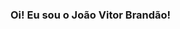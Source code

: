 ### Oi! Eu sou o João Vitor Brandão!

<!--
**jvcbrandao/jvcbrandao** is a ✨ _special_ ✨ repository because its `README.md` (this file) appears on your GitHub profile.

Here are some ideas to get you started:

- 🔭 Eu estou atualmente buscando minha primeira oportunidade de trabalho!
- 🌱 Eu estou atualmente me tornando um desenvolvedor Front-End!




